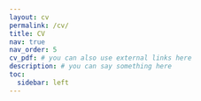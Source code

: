 ```yaml
---
layout: cv
permalink: /cv/
title: CV
nav: true
nav_order: 5
cv_pdf: # you can also use external links here
description: # you can say something here
toc:
  sidebar: left
---
```

